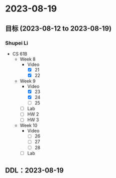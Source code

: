 # 2023-08-19
## 目标 (2023-08-12 to 2023-08-19)
### Shupei Li
- CS 61B
    - Week 8
        - Video
            - [x] 21
            - [x] 22
    - Week 9
        - Video
            - [x] 23
            - [x] 24
            - [ ] 25
        - [ ] Lab
        - [ ] HW 2
        - [ ] HW 3
    - Week 10
        - Video
            - [ ] 26
            - [ ] 27
            - [ ] 28
        - [ ] Lab

## DDL：2023-08-19
